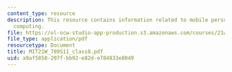 ```yaml
---
content_type: resource
description: This resource contains information related to mobile persuasion and urban
  computing.
file: https://ol-ocw-studio-app-production.s3.amazonaws.com/courses/21w-789-communicating-with-mobile-technology-spring-2011/a9af5850207fbb92e82de784833e8049_MIT21W_789S11_class8.pdf
file_type: application/pdf
resourcetype: Document
title: MIT21W_789S11_class8.pdf
uid: a9af5850-207f-bb92-e82d-e784833e8049
---
```

